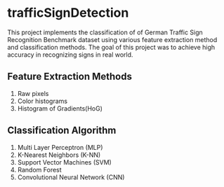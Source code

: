 # trafficSignDetection

This project implements the classification of of German Traffic Sign Recognition Benchmark dataset using various feature extraction method and classification methods. The goal of this project was to achieve high accuracy in recognizing signs in real world.


## Feature Extraction Methods

1. Raw pixels
2. Color histograms
3. Histogram of Gradients(HoG)


## Classification Algorithm

1. Multi Layer Perceptron (MLP)
2. K-Nearest Neighbors (K-NN)
3. Support Vector Machines (SVM)
4. Random Forest 
5. Convolutional Neural Network (CNN)
